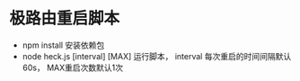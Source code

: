 # 极路由重启脚本

- npm install
    安装依赖包
- node heck.js [interval] [MAX]
    运行脚本， interval 每次重启的时间间隔默认60s， MAX重启次数默认1次